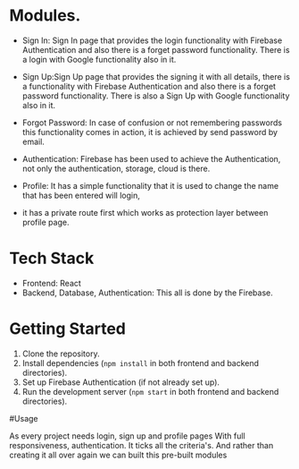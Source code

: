 # Modules.

- Sign In: Sign In page that provides the login functionality with Firebase Authentication
  and also there is a forget password functionality. There is a login with Google functionality also in it.

- Sign Up:Sign Up page that provides the signing it with all details,
  there is a functionality with Firebase Authentication and also there is a forget password functionality.
  There is also a Sign Up with Google functionality also in it.
  
- Forgot Password: In case of confusion or not remembering passwords this functionality comes in action,
  it is achieved by send password by email.
  
- Authentication: Firebase has been used to achieve the Authentication,
  not only the authentication, storage, cloud is there.

- Profile: It has a simple functionality that it is used to change the name that has been entered will login,
- it has a private route first which works as protection layer between profile page. 

# Tech Stack

- Frontend: React
- Backend, Database, Authentication: This all is done by the Firebase.

# Getting Started

1. Clone the repository.
2. Install dependencies (`npm install` in both frontend and backend directories).
3. Set up Firebase Authentication (if not already set up).
4. Run the development server (`npm start` in both frontend and backend directories).

#Usage

As every project needs login, sign up and profile pages With full responsiveness, authentication. It ticks all the criteria's.
And rather than creating it all over again we can built this pre-built modules
